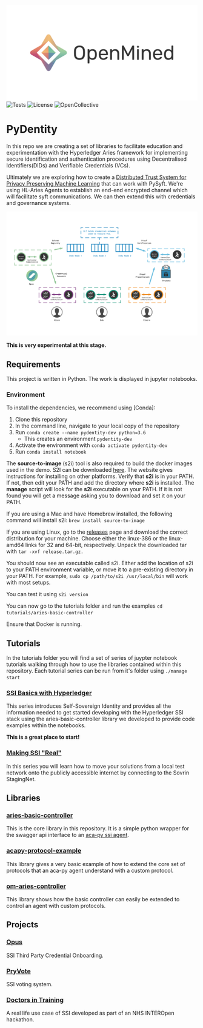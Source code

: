 ![om-logo](https://github.com/OpenMined/design-assets/blob/master/logos/OM/horizontal-primary-trans.png)
![Tests](https://github.com/OpenMined/PyVertical/workflows/Tests/badge.svg?branch=master)
![License](https://img.shields.io/github/license/OpenMined/PyVertical)
![OpenCollective](https://img.shields.io/opencollective/all/openmined)


# PyDentity

In this repo we are creating a set of libraries to facilitate education and experimentation with the Hyperledger Aries framework for implementing secure identification and authentication procedures using Decentralised Identifiers(DIDs) and Verifiable Credentials (VCs).

Ultimately we are exploring how to create a [Distributed Trust System for Privacy Preserving Machine Learning](https://arxiv.org/abs/2006.02456) that can work with PySyft. We're using HL-Aries Agents to establish an end-end encrypted channel which will facilitate syft communications. We can then extend this with credentials and governance systems.

![Endgame](./images/endgame.png)

**This is very experimental at this stage.**

## Requirements
This project is written in Python.
The work is displayed in jupyter notebooks.

### Environment
To install the dependencies,
we recommend using [Conda]:
1. Clone this repository
1. In the command line, navigate to your local copy of the repository
1. Run `conda create --name pydentity-dev python=3.6`
    - This creates an environment `pydentity-dev`
1. Activate the environment with `conda activate pydentity-dev`
1. Run `conda install notebook`

The **source-to-image** (s2i) tool is also required to build the docker images used in the demo. S2I can be downloaded [here](https://github.com/openshift/source-to-image). The website gives instructions for installing on other platforms.
Verify that **s2i** is in your PATH.  If not, then edit your PATH and add the directory where **s2i** is installed.  The **manage** script will look for the **s2i** executable on your PATH.  If it is not found you will get a message asking you to download and set it on your PATH.

If you are using a Mac and have Homebrew installed, the following command will install s2i:
```brew install source-to-image```

If you are using Linux, go to the [releases](https://github.com/openshift/source-to-image/releases/latest) page and download the correct distribution for your machine. Choose either the linux-386 or the linux-amd64 links for 32 and 64-bit, respectively.
Unpack the downloaded tar with
```tar -xvf release.tar.gz.```

You should now see an executable called s2i. Either add the location of s2i to your PATH environment variable, or move it to a pre-existing directory in your PATH. For example,
```sudo cp /path/to/s2i /usr/local/bin```
will work with most setups.

You can test it using
```s2i version```

You can now go to the tutorials folder and run the examples
```cd tutorials/aries-basic-controller```

Ensure that Docker is running.

## Tutorials

In the tutorials folder you will find a set of series of juypter notebook tutorials walking through how to use the libraries contained within this repository. Each tutorial series can be run from it's folder using `./manage start`

### [SSI Basics with Hyperledger](./tutorials/aries-basic-controller)

This series introduces Self-Sovereign Identity and provides all the information needed to get started developing with the Hyperledger SSI stack using the aries-basic-controller library we developed to provide code examples within the notebooks.

**This is a great place to start!** 

### [Making SSI "Real"](./tutorials/aries-stagingnet)

In this series you will learn how to move your solutions from a local test network onto the publicly accessible internet by connecting to the Sovrin StagingNet.

## Libraries


### [aries-basic-controller](./libs/aries-basic-controller)

This is the core library in this repository. It is a simple python wrapper for the swagger api interface to an [aca-py ssi agent](https://github.com/hyperledger/aries-cloudagent-python). 

### [acapy-protocol-example](./libs/acapy-protocol-example)

This library gives a very basic example of how to extend the core set of protocols that an aca-py agent understand with a custom protocol.

### [om-aries-controller](./libs/om-aries-controller)

This library shows how the basic controller can easily be extended to control an agent with custom protocols.

## Projects

### [Opus](./projects/opus)

SSI Third Party Credential Onboarding.

### [PryVote](./projects/pryvote)

SSI voting system.

### [Doctors in Training](./projects/doctors-in-training)

A real life use case of SSI developed as part of an NHS INTEROpen hackathon.